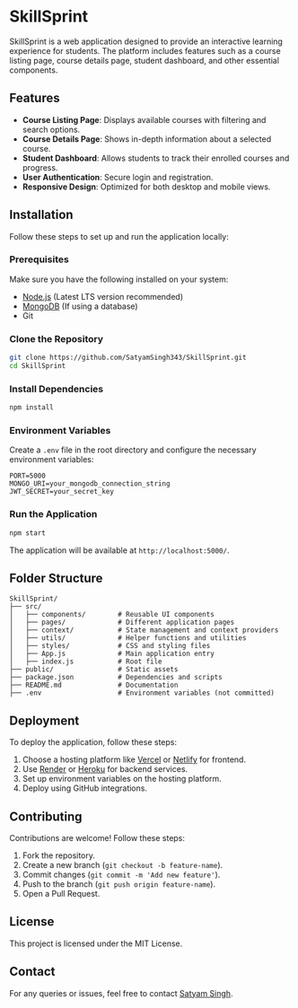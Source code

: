 # SkillSprint

SkillSprint is a web application designed to provide an interactive learning experience for students. The platform includes features such as a course listing page, course details page, student dashboard, and other essential components.

## Features
- **Course Listing Page**: Displays available courses with filtering and search options.
- **Course Details Page**: Shows in-depth information about a selected course.
- **Student Dashboard**: Allows students to track their enrolled courses and progress.
- **User Authentication**: Secure login and registration.
- **Responsive Design**: Optimized for both desktop and mobile views.

## Installation

Follow these steps to set up and run the application locally:

### Prerequisites
Make sure you have the following installed on your system:
- [Node.js](https://nodejs.org/) (Latest LTS version recommended)
- [MongoDB](https://www.mongodb.com/) (If using a database)
- Git

### Clone the Repository
```sh
git clone https://github.com/SatyamSingh343/SkillSprint.git
cd SkillSprint
```

### Install Dependencies
```sh
npm install
```

### Environment Variables
Create a `.env` file in the root directory and configure the necessary environment variables:
```
PORT=5000
MONGO_URI=your_mongodb_connection_string
JWT_SECRET=your_secret_key
```

### Run the Application
```sh
npm start
```

The application will be available at `http://localhost:5000/`.

## Folder Structure
```
SkillSprint/
├── src/
│   ├── components/        # Reusable UI components
│   ├── pages/             # Different application pages
│   ├── context/           # State management and context providers
│   ├── utils/             # Helper functions and utilities
│   ├── styles/            # CSS and styling files
│   ├── App.js             # Main application entry
│   ├── index.js           # Root file
├── public/                # Static assets
├── package.json           # Dependencies and scripts
├── README.md              # Documentation
├── .env                   # Environment variables (not committed)
```

## Deployment
To deploy the application, follow these steps:
1. Choose a hosting platform like [Vercel](https://vercel.com/) or [Netlify](https://www.netlify.com/) for frontend.
2. Use [Render](https://render.com/) or [Heroku](https://www.heroku.com/) for backend services.
3. Set up environment variables on the hosting platform.
4. Deploy using GitHub integrations.

## Contributing
Contributions are welcome! Follow these steps:
1. Fork the repository.
2. Create a new branch (`git checkout -b feature-name`).
3. Commit changes (`git commit -m 'Add new feature'`).
4. Push to the branch (`git push origin feature-name`).
5. Open a Pull Request.

## License
This project is licensed under the MIT License.

## Contact
For any queries or issues, feel free to contact [Satyam Singh](https://github.com/SatyamSingh343).
